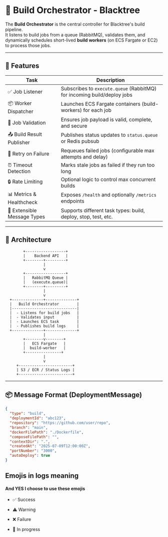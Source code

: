 # 🧠 Build Orchestrator - Blacktree

The **Build Orchestrator** is the central controller for Blacktree's build pipeline.  
It listens to build jobs from a queue (RabbitMQ), validates them, and dynamically schedules short-lived **build workers** (on ECS Fargate or EC2) to process those jobs.

---

## 🚀 Features

| Task                        | Description                                                             |
| --------------------------- | ----------------------------------------------------------------------- |
| ✅ Job Listener             | Subscribes to `execute.queue` (RabbitMQ) for incoming build/deploy jobs |
| 📦 Worker Dispatcher        | Launches ECS Fargate containers (build-workers) for each job            |
| 🧾 Job Validation           | Ensures job payload is valid, complete, and secure                      |
| 📤 Build Result Publisher   | Publishes status updates to `status.queue` or Redis pubsub              |
| 🔁 Retry on Failure         | Requeues failed jobs (configurable max attempts and delay)              |
| ⏰ Timeout Detection        | Marks stale jobs as failed if they run too long                         |
| 🔒 Rate Limiting            | Optional logic to control max concurrent builds                         |
| 📊 Metrics & Healthcheck    | Exposes `/health` and optionally `/metrics` endpoints                   |
| 🌱 Extensible Message Types | Supports different task types: build, deploy, stop, test, etc.          |

---

## 🧱 Architecture

            +------------------+
            |    Backend API   |
            +--------+---------+
                     |
                     v
            +------------------+
            |   RabbitMQ Queue |
            |   (execute.queue)|
            +--------+---------+
                     |
                     v
      +--------------+--------------+
      |   Build Orchestrator        |
      |-----------------------------|
      |  - Listens for build jobs   |
      |  - Validates input          |
      |  - Launches ECS task        |
      |  - Publishes build logs     |
      +--------------+--------------+
                     |
            +--------v--------+
            |   ECS Fargate   |
            |  build-worker   |
            +----------------+
                     |
                     v
         +------------------------+
         | S3 / ECR / Status Logs |
         +------------------------+

---

## 📦 Message Format (DeploymentMessage)

```json
{
  "type": "build",
  "deploymentId": "abc123",
  "repository": "https://github.com/user/repo",
  "branch": "main",
  "dockerFilePath": "./Dockerfile",
  "composeFilePath": "",
  "contextDir": ".",
  "createdAt": "2025-07-09T12:00:00Z",
  "portNumber": "3000",
  "autoDeploy": true
}
```


## Emojis in logs meaning 
#### And YES I choose to use these emojis
- ✅ Success

- ⚠️ Warning

- ❌ Failure

- 🔄 In progress
